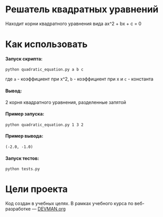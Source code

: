 # Решатель квадратных уравнений

Находит корни квадратного уравнения вида ax^2 + bx + c = 0

# Как использовать

#### Запуск скрипта:
```
python quadratic_equation.py a b c  
```
где `a` - коэффициент при x^2, `b` - коэффициент при x и `c` - константа 
 
#### Вывод:
 2 корня квадратного уравнения, разделенные запятой

#### Пример запуска:
```
python quadratic_equation.py 1 3 2
```
#### Пример вывода:
```
(-2.0, -1.0)
```

#### Запуск тестов:
```
python tests.py
```

# Цели проекта

Код создан в учебных целях. В рамках учебного курса по веб-разработке ― [DEVMAN.org](https://devman.org)
